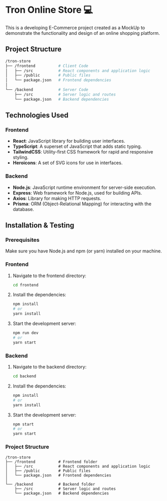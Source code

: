# Tron Online Store 💻

This is a developing E-Commerce project created as a MockUp to demonstrate the functionality and design of an online shopping platform.

## Project Structure

```bash
/tron-store
├── /frontend          # Client Code
│   ├── /src           # React components and application logic
│   ├── /public        # Public files
│   └── package.json   # Frontend dependencies
│
└── /backend           # Server Code
    ├── /src           # Server logic and routes
    └── package.json   # Backend dependencies
```


## Technologies Used

### Frontend
- **React**: JavaScript library for building user interfaces.
- **TypeScript**: A superset of JavaScript that adds static typing.
- **TailwindCSS**: Utility-first CSS framework for rapid and responsive styling.
- **Heroicons**: A set of SVG icons for use in interfaces.

### Backend
- **Node.js**: JavaScript runtime environment for server-side execution.
- **Express**: Web framework for Node.js, used for building APIs.
- **Axios**: Library for making HTTP requests.
- **Prisma**: ORM (Object-Relational Mapping) for interacting with the database.

## Installation & Testing

### Prerequisites

Make sure you have Node.js and npm (or yarn) installed on your machine.

### Frontend

1. Navigate to the frontend directory:
   ```bash
   cd frontend
	```

2. Install the dependencies:

    ```bash
	npm install
	# or
	yarn install
    ```

3. Start the development server:

    ```bash
    npm run dev
    # or
    yarn start
    ```

### Backend

1. Navigate to the backend directory:
   ```bash
   cd backend
	```

2. Install the dependencies:

    ```bash
	npm install
	# or
	yarn install
    ```

3. Start the development server:

    ```bash
    npm start
    # or
    yarn start
    ```

### Project Structure
```
/tron-store
├── /frontend          # Frontend folder
│   ├── /src           # React components and application logic
│   ├── /public        # Public files
│   └── package.json   # Frontend dependencies
│
└── /backend           # Backend folder
    ├── /src           # Server logic and routes
    └── package.json   # Backend dependencies
```

